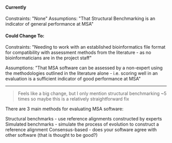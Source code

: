 
#### Currently

Constraints: "None"
Assumptions: "That Structural Benchmarking is an indicator of general performance at MSA"

#### Could Change To:

Constraints: "Needing to work with an established bioinformatics file format for compatibility with assessment methods from the literature - as no bioinformaticians are in the project staff"

Assumptions: "That MSA software can be assessed by a non-expert using the methodologies outlined in the literature alone - i.e. scoring well in an evaluation is a sufficient indicator of good performance at MSA"

-----


> Feels like a big change, but I only mention structural benchmarking ~5 times so maybe this is a relatively straightforward fix


There are 3 main methods for evaluating MSA software:

Structural benchmarks - use reference alignments constructed by experts
Simulated benchmarks - simulate the process of evolution to construct a reference alignment
Consensus-based - does your software agree with other software (that is thought to be good?)